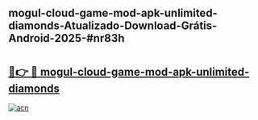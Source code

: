 ## mogul-cloud-game-mod-apk-unlimited-diamonds-Atualizado-Download-Grátis-Android-2025-#nr83h

# <h2><a href="https://ainizakaria.my?title=mogul-cloud-game-mod-apk-unlimited-diamonds&ref=20M">🔗👉 🔴 mogul-cloud-game-mod-apk-unlimited-diamonds</a></h2>

[![acn](https://github.com/user-attachments/assets/0f9c940e-d8b0-45ae-aac7-cd30a18b3e1c)](https://ainizakaria.my?title=mogul-cloud-game-mod-apk-unlimited-diamonds&ref=20M)

